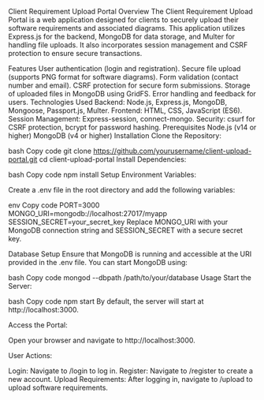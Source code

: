 Client Requirement Upload Portal
Overview
The Client Requirement Upload Portal is a web application designed for clients to securely upload their software requirements and associated diagrams. This application utilizes Express.js for the backend, MongoDB for data storage, and Multer for handling file uploads. It also incorporates session management and CSRF protection to ensure secure transactions.

Features
User authentication (login and registration).
Secure file upload (supports PNG format for software diagrams).
Form validation (contact number and email).
CSRF protection for secure form submissions.
Storage of uploaded files in MongoDB using GridFS.
Error handling and feedback for users.
Technologies Used
Backend: Node.js, Express.js, MongoDB, Mongoose, Passport.js, Multer.
Frontend: HTML, CSS, JavaScript (ES6).
Session Management: Express-session, connect-mongo.
Security: csurf for CSRF protection, bcrypt for password hashing.
Prerequisites
Node.js (v14 or higher)
MongoDB (v4 or higher)
Installation
Clone the Repository:

bash
Copy code
git clone https://github.com/yourusername/client-upload-portal.git
cd client-upload-portal
Install Dependencies:

bash
Copy code
npm install
Setup Environment Variables:

Create a .env file in the root directory and add the following variables:

env
Copy code
PORT=3000
MONGO_URI=mongodb://localhost:27017/myapp
SESSION_SECRET=your_secret_key
Replace MONGO_URI with your MongoDB connection string and SESSION_SECRET with a secure secret key.

Database Setup
Ensure that MongoDB is running and accessible at the URI provided in the .env file. You can start MongoDB using:

bash
Copy code
mongod --dbpath /path/to/your/database
Usage
Start the Server:

bash
Copy code
npm start
By default, the server will start at http://localhost:3000.

Access the Portal:

Open your browser and navigate to http://localhost:3000.

User Actions:

Login: Navigate to /login to log in.
Register: Navigate to /register to create a new account.
Upload Requirements: After logging in, navigate to /upload to upload software requirements.
